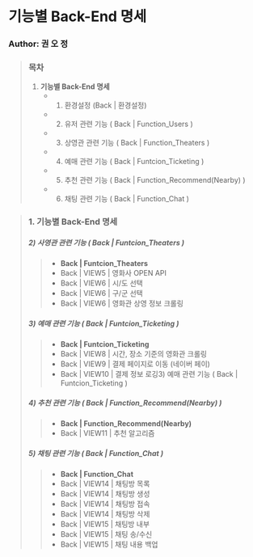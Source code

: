 # 기능별 Back-End 명세

### Author: 권 오 정

> ### 목차
>
> 1. **기능별 Back-End 명세**
>    - 1) 환경설정 (Back | 환경설정) 
>    - 2) 유저 관련 기능 ( Back | Function_Users )
>    - 3) 상영관 관련 기능 ( Back | Function_Theaters )
>    - 4) 예매 관련 기능 ( Back | Funtcion_Ticketing )
>    - 5) 추천 관련 기능 ( Back | Function_Recommend(Nearby) )
>    - 6) 채팅 관련 기능 ( Back | Function_Chat )



> ### 1. 기능별 Back-End 명세
>
> ##### 2) 사영관 관련 기능 ( Back | Funtcion_Theaters )
>
> > * **Back | Funtcion_Theaters**
> > * Back | VIEW5 | 영화사 OPEN API
> > * Back | VIEW6 | 시/도 선택
> > * Back | VIEW6 | 구/군 선택
> > * Back | VIEW6 | 영화관 상영 정보 크롤링
>
> 
>
> ##### 3) 예매 관련 기능 ( Back | Funtcion_Ticketing )
>
>
> > - **Back | Funtcion_Ticketing**
> > - Back | VIEW8 | 시간, 장소 기준의 영화관 크롤링
> > - Back | VIEW9 | 결제 페이지로 이동 (네이버 페이)
> > - Back | VIEW10 | 결제 정보 로깅3) 예매 관련 기능 ( Back | Funtcion_Ticketing )
>
> 
>
> ##### 4) 추천 관련 기능 ( Back | Function_Recommend(Nearby) )
>
> > * **Back | Function_Recommend(Nearby)**
> > * Back | VIEW11 | 추천 알고리즘
>
> 
>
> ##### 5) 채팅 관련 기능 ( Back | Function_Chat )
>
> > * **Back | Function_Chat**
> > * Back | VIEW14 | 채팅방 목록
> > * Back | VIEW14 | 채팅방 생성
> > * Back | VIEW14 | 채팅방 접속
> > * Back | VIEW14 | 채팅방 삭제
> > * Back | VIEW15 | 채팅방 내부
> > * Back | VIEW15 | 채팅 송/수신
> > * Back | VIEW15 | 채팅 내용 백업


